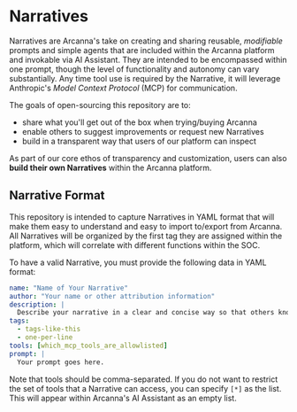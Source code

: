 # Narratives
Narratives are Arcanna's take on creating and sharing reusable, *modifiable* prompts and simple agents that are included within the Arcanna platform and invokable via AI Assistant.
They are intended to be encompassed within one prompt, though the level of functionality and autonomy can vary substantially. 
Any time tool use is required by the Narrative, it will leverage Anthropic's _Model Context Protocol_ (MCP) for communication.

The goals of open-sourcing this repository are to:
* share what you'll get out of the box when trying/buying Arcanna
* enable others to suggest improvements or request new Narratives
* build in a transparent way that users of our platform can inspect

As part of our core ethos of transparency and customization, users can also **build their own Narratives** within the Arcanna platform.

## Narrative Format
This repository is intended to capture Narratives in YAML format that will make them easy to understand and easy to import to/export from Arcanna.
All Narratives will be organized by the first tag they are assigned within the platform, which will correlate with different functions within the SOC.

To have a valid Narrative, you must provide the following data in YAML format:

```yaml
name: "Name of Your Narrative"
author: "Your name or other attribution information"
description: |
  Describe your narrative in a clear and concise way so that others know what it does, any known limitations, and when to use it.
tags:
  - tags-like-this
  - one-per-line
tools: [which_mcp_tools_are_allowlisted]
prompt: |
  Your prompt goes here.
```

Note that tools should be comma-separated. If you do not want to restrict the set of tools that a Narrative can access, you can specify `[*]` as the list. This will appear within Arcanna's AI Assistant as an empty list.
